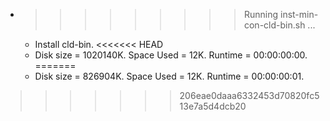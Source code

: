 * >>>>>>>>> Running inst-min-con-cld-bin.sh ...
  * Install cld-bin.
<<<<<<< HEAD
  * Disk size = 1020140K. Space Used = 12K. Runtime = 00:00:00:00.
=======
  * Disk size = 826904K. Space Used = 12K. Runtime = 00:00:00:01.
>>>>>>> 206eae0daaa6332453d70820fc513e7a5d4dcb20
